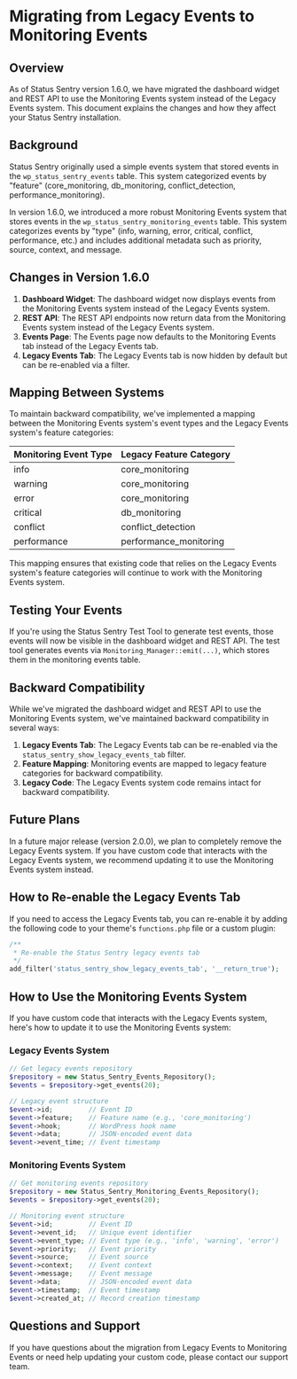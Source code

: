# Migrating from Legacy Events to Monitoring Events

## Overview

As of Status Sentry version 1.6.0, we have migrated the dashboard widget and REST API to use the Monitoring Events system instead of the Legacy Events system. This document explains the changes and how they affect your Status Sentry installation.

## Background

Status Sentry originally used a simple events system that stored events in the `wp_status_sentry_events` table. This system categorized events by "feature" (core_monitoring, db_monitoring, conflict_detection, performance_monitoring).

In version 1.6.0, we introduced a more robust Monitoring Events system that stores events in the `wp_status_sentry_monitoring_events` table. This system categorizes events by "type" (info, warning, error, critical, conflict, performance, etc.) and includes additional metadata such as priority, source, context, and message.

## Changes in Version 1.6.0

1. **Dashboard Widget**: The dashboard widget now displays events from the Monitoring Events system instead of the Legacy Events system.
2. **REST API**: The REST API endpoints now return data from the Monitoring Events system instead of the Legacy Events system.
3. **Events Page**: The Events page now defaults to the Monitoring Events tab instead of the Legacy Events tab.
4. **Legacy Events Tab**: The Legacy Events tab is now hidden by default but can be re-enabled via a filter.

## Mapping Between Systems

To maintain backward compatibility, we've implemented a mapping between the Monitoring Events system's event types and the Legacy Events system's feature categories:

| Monitoring Event Type | Legacy Feature Category |
|----------------------|------------------------|
| info                 | core_monitoring        |
| warning              | core_monitoring        |
| error                | core_monitoring        |
| critical             | db_monitoring          |
| conflict             | conflict_detection     |
| performance          | performance_monitoring |

This mapping ensures that existing code that relies on the Legacy Events system's feature categories will continue to work with the Monitoring Events system.

## Testing Your Events

If you're using the Status Sentry Test Tool to generate test events, those events will now be visible in the dashboard widget and REST API. The test tool generates events via `Monitoring_Manager::emit(...)`, which stores them in the monitoring events table.

## Backward Compatibility

While we've migrated the dashboard widget and REST API to use the Monitoring Events system, we've maintained backward compatibility in several ways:

1. **Legacy Events Tab**: The Legacy Events tab can be re-enabled via the `status_sentry_show_legacy_events_tab` filter.
2. **Feature Mapping**: Monitoring events are mapped to legacy feature categories for backward compatibility.
3. **Legacy Code**: The Legacy Events system code remains intact for backward compatibility.

## Future Plans

In a future major release (version 2.0.0), we plan to completely remove the Legacy Events system. If you have custom code that interacts with the Legacy Events system, we recommend updating it to use the Monitoring Events system instead.

## How to Re-enable the Legacy Events Tab

If you need to access the Legacy Events tab, you can re-enable it by adding the following code to your theme's `functions.php` file or a custom plugin:

```php
/**
 * Re-enable the Status Sentry legacy events tab
 */
add_filter('status_sentry_show_legacy_events_tab', '__return_true');
```

## How to Use the Monitoring Events System

If you have custom code that interacts with the Legacy Events system, here's how to update it to use the Monitoring Events system:

### Legacy Events System

```php
// Get legacy events repository
$repository = new Status_Sentry_Events_Repository();
$events = $repository->get_events(20);

// Legacy event structure
$event->id;         // Event ID
$event->feature;    // Feature name (e.g., 'core_monitoring')
$event->hook;       // WordPress hook name
$event->data;       // JSON-encoded event data
$event->event_time; // Event timestamp
```

### Monitoring Events System

```php
// Get monitoring events repository
$repository = new Status_Sentry_Monitoring_Events_Repository();
$events = $repository->get_events(20);

// Monitoring event structure
$event->id;         // Event ID
$event->event_id;   // Unique event identifier
$event->event_type; // Event type (e.g., 'info', 'warning', 'error')
$event->priority;   // Event priority
$event->source;     // Event source
$event->context;    // Event context
$event->message;    // Event message
$event->data;       // JSON-encoded event data
$event->timestamp;  // Event timestamp
$event->created_at; // Record creation timestamp
```

## Questions and Support

If you have questions about the migration from Legacy Events to Monitoring Events or need help updating your custom code, please contact our support team.
